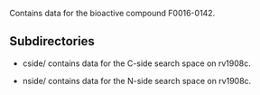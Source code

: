 Contains data for the bioactive compound F0016-0142.

## Subdirectories

- cside/ contains data for the C-side search space on rv1908c.

- nside/ contains data for the N-side search space on rv1908c.

